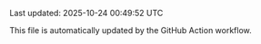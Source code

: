 Last updated: 2025-10-24 00:49:52 UTC

This file is automatically updated by the GitHub Action workflow.

